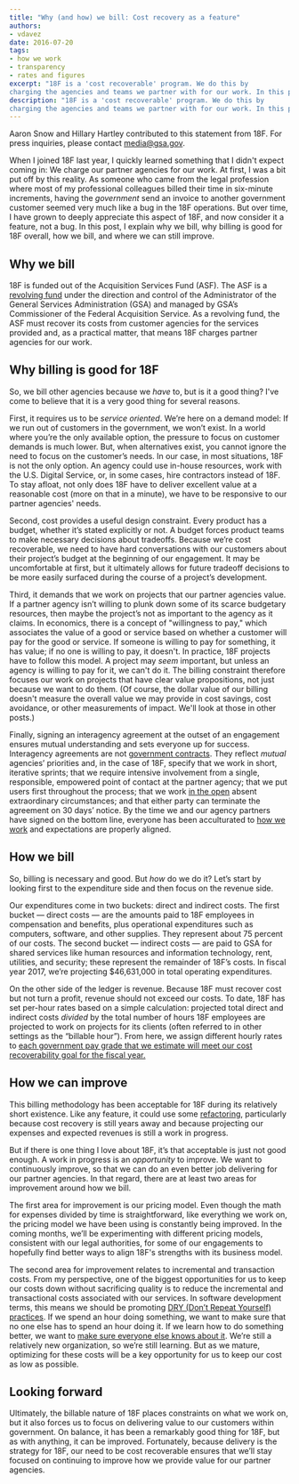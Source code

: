 ```yaml
---
title: "Why (and how) we bill: Cost recovery as a feature"
authors:
- vdavez
date: 2016-07-20
tags:
- how we work
- transparency
- rates and figures
excerpt: "18F is a 'cost recoverable' program. We do this by
charging the agencies and teams we partner with for our work. In this post, I explain why we bill, why billing is good for 18F overall, how we bill, and where we can still improve."
description: "18F is a 'cost recoverable' program. We do this by
charging the agencies and teams we partner with for our work. In this post, I explain why we bill, why billing is good for 18F overall, how we bill, and where we can still improve."
---
```

Aaron Snow and Hillary Hartley contributed to this statement from 18F. For press inquiries, please contact media@gsa.gov.

When I joined 18F last year, I quickly learned something that I didn't
expect coming in: We charge our partner agencies for our work. At first,
I was a bit put off by this reality. As someone who came from the legal
profession where most of my professional colleagues billed their time in
six-minute increments, having the *government* send an invoice to
another government customer seemed very much like a bug in the 18F
operations. But over time, I have grown to deeply appreciate this aspect
of 18F, and now consider it a feature, not a bug. In this post, I
explain why we bill, why billing is good for 18F overall, how we bill,
and where we can still improve.

## Why we bill

18F is funded out of the Acquisition Services Fund (ASF). The ASF is a
[revolving fund](http://www.gsa.gov/portal/content/200859) under the
direction and control of the Administrator of the General Services
Administration (GSA) and managed by GSA’s Commissioner of the Federal
Acquisition Service. As a revolving fund, the ASF must recover its costs
from customer agencies for the services provided and, as a practical
matter, that means 18F charges partner agencies for our work.

## Why billing is good for 18F

So, we bill other agencies because we _have_ to, but is it a good
thing? I've come to believe that it is a very good thing for several
reasons.

First, it requires us to be *service oriented*. We’re here on a demand
model: If we run out of customers in the government, we won’t exist. In
a world where you’re the only available option, the pressure to focus on
customer demands is much lower. But, when alternatives exist, you cannot
ignore the need to focus on the customer’s needs. In our case, in most
situations, 18F is not the only option. An agency could use in-house
resources, work with the U.S. Digital Service, or, in some cases, hire
contractors instead of 18F. To stay afloat, not only does 18F have to
deliver excellent value at a reasonable cost (more on that in a minute),
we have to be responsive to our partner agencies' needs.

Second, cost provides a useful design constraint. Every product has a
budget, whether it’s stated explicitly or not. A budget forces product
teams to make necessary decisions about tradeoffs. Because we’re cost
recoverable, we need to have hard conversations with our customers about
their project’s budget at the beginning of our engagement. It may be
uncomfortable at first, but it ultimately allows for future tradeoff
decisions to be more easily surfaced during the course of a project’s
development.

Third, it demands that we work on projects that our partner agencies
value. If a partner agency isn’t willing to plunk down some of its
scarce budgetary resources, then maybe the project’s not as important to
the agency as it claims. In economics, there is a concept of
"willingness to pay," which associates the value of a good or service
based on whether a customer will pay for the good or service. If someone
is willing to pay for something, it has value; if no one is willing to
pay, it doesn't. In practice, 18F projects have to follow this model. A
project may _seem_ important, but unless an agency is willing to pay
for it, we can't do it. The billing constraint therefore focuses our
work on projects that have clear value propositions, not just because we
want to do them. (Of course, the dollar value of our billing doesn't
measure the overall value we may provide in cost savings, cost avoidance,
or other measurements of impact. We'll look at those in other posts.)

Finally, signing an interagency agreement at the outset of an engagement
ensures mutual understanding and sets everyone up for success.
Interagency agreements are not [government contracts](https://pages.18f.gov/partnership-playbook/).
They reflect *mutual* agencies’ priorities and, in the case of 18F,
specify that we work in short, iterative sprints; that we require
intensive involvement from a single, responsible, empowered point of
contact at the partner agency; that we put users first throughout the
process; that we work [in the
open](https://github.com/18F/open-source-policy) absent extraordinary
circumstances; and that either party can terminate the agreement on 30
days’ notice. By the time we and our agency partners have signed on the
bottom line, everyone has been acculturated to [how we
work](https://18f.gsa.gov/tags/how-we-work/) and expectations are
properly aligned.

## How we bill

So, billing is necessary and good. But _how_ do we do it? Let’s start
by looking first to the expenditure side and then focus on the revenue
side.

Our expenditures come in two buckets: direct and indirect costs. The
first bucket — direct costs — are the amounts paid to 18F employees in
compensation and benefits, plus operational expenditures such as
computers, software, and other supplies. They represent about 75 percent of our
costs. The second bucket — indirect costs — are paid to GSA for shared
services like human resources and information technology, rent,
utilities, and security; these represent the remainder of 18F’s costs.
In fiscal year 2017, we’re projecting $46,631,000 in total operating
expenditures.

On the other side of the ledger is revenue. Because 18F must recover
cost but not turn a profit, revenue should not exceed our costs. To
date, 18F has set per-hour rates based on a simple calculation:
projected total direct and indirect costs *divided* by the total
number of hours 18F employees are projected to work on projects for its
clients (often referred to in other settings as the “billable hour”).
From here, we assign different hourly rates to [each government pay
grade that we estimate will meet our cost recoverability goal for the fiscal
year.](https://pages.18f.gov/joining-18f/pay-grades)

## How we can improve

This billing methodology has been acceptable for 18F during its
relatively short existence. Like any feature, it could use some
[refactoring](https://18f.gsa.gov/2015/11/17/choose-design-over-architecture/),
particularly because cost recovery is still years away and because
projecting our expenses and expected revenues is still a work in
progress.

But if there is one thing I love about 18F, it’s that acceptable is just
not good enough. A work in progress is an *opportunity* to improve. We
want to continuously improve, so that we can do an even better job
delivering for our partner agencies. In that regard, there are at least
two areas for improvement around how we bill.

The first area for improvement is our pricing model. Even though the
math for expenses divided by time is straightforward, like everything we
work on, the pricing model we have been using is constantly being
improved. In the coming months, we’ll be experimenting with different
pricing models, consistent with our legal authorities, for some of our
engagements to hopefully find better ways to align 18F's strengths with
its business model.

The second area for improvement relates to incremental and transaction
costs. From my perspective, one of the biggest opportunities for us to
keep our costs down without sacrificing quality is to reduce the
incremental and transactional costs associated with our services. In
software development terms, this means we should be promoting [DRY
(Don’t Repeat Yourself)
practices](https://en.wikipedia.org/wiki/Don%27t_repeat_yourself). If
we spend an hour doing something, we want to make sure that no one else
has to spend an hour doing it. If we learn how to do something better,
we want to [make sure everyone else knows about
it](https://pages.18f.gov/guides/). We’re still a relatively new
organization, so we’re still learning. But as we mature, optimizing for
these costs will be a key opportunity for us to keep our cost as low
as possible.

## Looking forward

Ultimately, the billable nature of 18F places constraints on what we
work on, but it also forces us to focus on delivering value to our
customers within government. On balance, it has been a remarkably good
thing for 18F, but as with anything, it can be improved. Fortunately,
because delivery is the strategy for 18F, our need to be cost
recoverable ensures that we’ll stay focused on continuing to improve how
we provide value for our partner agencies.
